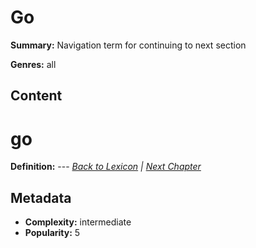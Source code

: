 # Go

**Summary:** Navigation term for continuing to next section

**Genres:** all

## Content

# go

**Definition:** --- *[Back to Lexicon](../README.md) | [Next Chapter](../chapters/chapter-y.md)*

## Metadata

- **Complexity:** intermediate
- **Popularity:** 5
